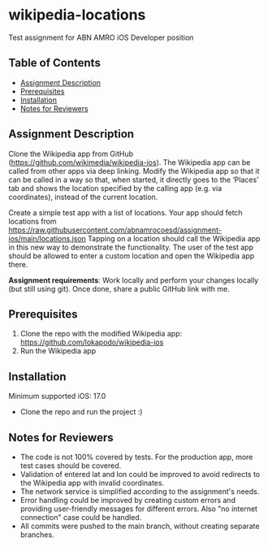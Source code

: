 # wikipedia-locations

Test assignment for ABN AMRO iOS Developer position

## Table of Contents

- [Assignment Description](#project-description)
- [Prerequisites](#prerequisites)
- [Installation](#installation)
- [Notes for Reviewers](#notes-for-reviewers)

## Assignment Description

Clone the Wikipedia app from GitHub (https://github.com/wikimedia/wikipedia-ios). The Wikipedia app can be called from other apps via deep linking.
Modify the Wikipedia app so that it can be called in a way so that, when started, it directly goes to the ‘Places’ tab and shows the location specified by the calling app (e.g. via coordinates), instead of the current location.

Create a simple test app with a list of locations. Your app should fetch locations from https://raw.githubusercontent.com/abnamrocoesd/assignment-ios/main/locations.json
Tapping on a location should call the Wikipedia app in this new way to demonstrate the functionality. 
The user of the test app should be allowed to enter a custom location and open the Wikipedia app there.

**Assignment requirements**:
Work locally and perform your changes locally (but still using git). Once done, share a public GitHub link with me.

## Prerequisites

1. Clone the repo with the modified Wikipedia app: https://github.com/lokapodo/wikipedia-ios
2. Run the Wikipedia app 

## Installation

Minimum supported iOS: 17.0

- Clone the repo and run the project :)

## Notes for Reviewers

- The code is not 100% covered by tests. For the production app, more test cases should be covered.
- Validation of entered lat and lon could be improved to avoid redirects to the Wikipedia app with invalid coordinates.
- The network service is simplified according to the assignment's needs.
- Error handling could be improved by creating custom errors and providing user-friendly messages for different errors. Also "no internet connection" case could be handled.
- All commits were pushed to the main branch, without creating separate branches.
